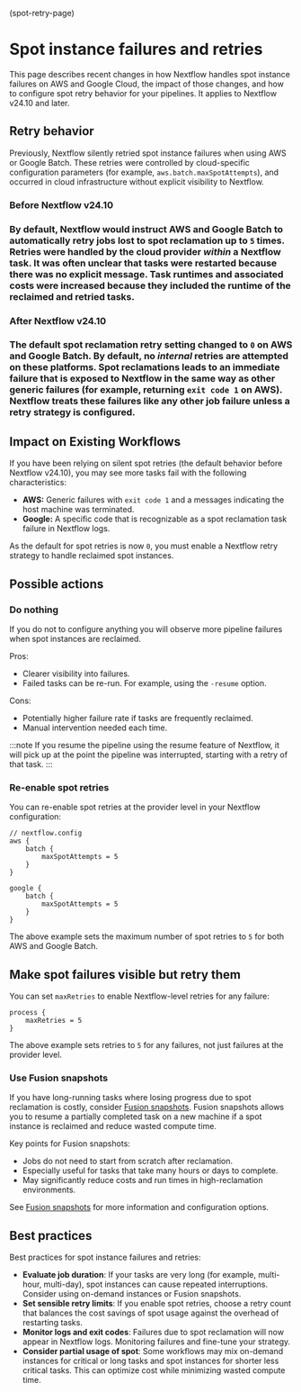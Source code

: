 (spot-retry-page)

# Spot instance failures and retries

This page describes recent changes in how Nextflow handles spot instance failures on AWS and Google Cloud, the impact of those changes, and how to configure spot retry behavior for your pipelines. It applies to Nextflow v24.10 and later.

## Retry behavior

Previously, Nextflow silently retried spot instance failures when using AWS or Google Batch. These retries were controlled by cloud-specific configuration parameters (for example, `aws.batch.maxSpotAttempts`), and occurred in cloud infrastructure without explicit visibility to Nextflow.

<h3>Before Nextflow v24.10<h3>

By default, Nextflow would instruct AWS and Google Batch to automatically retry jobs lost to spot reclamation up to `5` times. Retries were handled by the cloud provider _within_ a Nextflow task. It was often unclear that tasks were restarted because there was no explicit message. Task runtimes and associated costs were increased because they included the runtime of the reclaimed and retried tasks.

<h3>After Nextflow v24.10<h3>

The default spot reclamation retry setting changed to `0` on AWS and Google Batch. By default, no _internal_ retries are attempted on these platforms. Spot reclamations leads to an immediate failure that is exposed to Nextflow in the same way as other generic failures (for example, returning `exit code 1` on AWS). Nextflow treats these failures like any other job failure unless a retry strategy is configured.

## Impact on Existing Workflows

If you have been relying on silent spot retries (the default behavior before Nextflow v24.10), you may see more tasks fail with the following characteristics:

- **AWS:** Generic failures with `exit code 1` and a messages indicating the host machine was terminated.
- **Google:** A specific code that is recognizable as a spot reclamation task failure in Nextflow logs.

As the default for spot retries is now `0`, you must enable a Nextflow retry strategy to handle reclaimed spot instances.

## Possible actions

### Do nothing

If you do not to configure anything you will observe more pipeline failures when spot instances are reclaimed.

Pros:

- Clearer visibility into failures.
- Failed tasks can be re-run. For example, using the `-resume` option.

Cons:

- Potentially higher failure rate if tasks are frequently reclaimed.
- Manual intervention needed each time.

:::note
If you resume the pipeline using the resume feature of Nextflow, it will pick up at the point the pipeline was interrupted, starting with a retry of that task.
:::

### Re-enable spot retries

You can re-enable spot retries at the provider level in your Nextflow configuration:

```
// nextflow.config
aws {
    batch {
        maxSpotAttempts = 5
    }
}

google {
    batch {
        maxSpotAttempts = 5
    }
}
```

The above example sets the maximum number of spot retries to `5` for both AWS and Google Batch.

## Make spot failures visible but retry them

You can set `maxRetries` to enable Nextflow-level retries for any failure:

```
process {
    maxRetries = 5
}
```

The above example sets retries to `5` for any failures, not just failures at the provider level.

### Use Fusion snapshots

If you have long-running tasks where losing progress due to spot reclamation is costly, consider [Fusion snapshots](https://docs.seqera.io/fusion/guide/snapshots). Fusion snapshots allows you to resume a partially completed task on a new machine if a spot instance is reclaimed and reduce wasted compute time.

Key points for Fusion snapshots:

- Jobs do not need to start from scratch after reclamation.
- Especially useful for tasks that take many hours or days to complete.
- May significantly reduce costs and run times in high-reclamation environments.

See [Fusion snapshots](https://docs.seqera.io/fusion/guide/snapshots) for more information and configuration options.

## Best practices

Best practices for spot instance failures and retries:

- **Evaluate job duration**: If your tasks are very long (for example, multi-hour, multi-day), spot instances can cause repeated interruptions. Consider using on-demand instances or Fusion snapshots.
- **Set sensible retry limits**: If you enable spot retries, choose a retry count that balances the cost savings of spot usage against the overhead of restarting tasks.
- **Monitor logs and exit codes**: Failures due to spot reclamation will now appear in Nextflow logs. Monitoring failures and fine-tune your strategy.
- **Consider partial usage of spot**: Some workflows may mix on-demand instances for critical or long tasks and spot instances for shorter less critical tasks. This can optimize cost while minimizing wasted compute time.